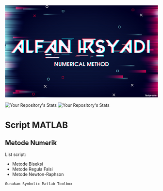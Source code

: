 ![alt text](https://github.com/alfan-irsyadi/matlab/blob/main/gambar/logo.jpg)

![Your Repository's Stats](https://github-readme-stats.vercel.app/api?username=alfan-irsyadi&show_icons=true&theme=radical)
![Your Repository's Stats](https://github-readme-stats.vercel.app/api/top-langs/?username=alfan-irsyadi&theme=radical)

# Script MATLAB
## Metode Numerik

List script:
* Metode Biseksi
* Metode Regula Falsi
* Metode Newton-Raphson

```
Gunakan Symbolic Matlab Toolbox
```
